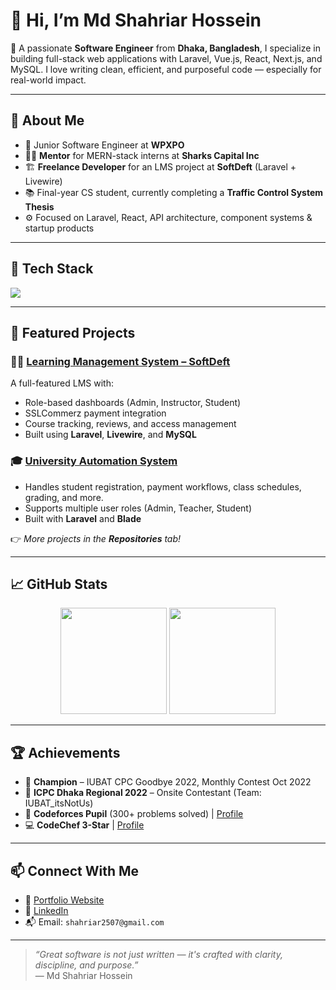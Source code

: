 # 👋 Hi, I’m Md Shahriar Hossein

🎯 A passionate **Software Engineer** from **Dhaka, Bangladesh**, I specialize in building full-stack web applications with Laravel, Vue.js, React, Next.js, and MySQL. I love writing clean, efficient, and purposeful code — especially for real-world impact.

---

## 🧠 About Me

- 💼 Junior Software Engineer at **WPXPO**
- 🧑‍🏫 **Mentor** for MERN-stack interns at **Sharks Capital Inc**
- 🏗️ **Freelance Developer** for an LMS project at **SoftDeft** (Laravel + Livewire)
- 📚 Final-year CS student, currently completing a **Traffic Control System Thesis**
- ⚙️ Focused on Laravel, React, API architecture, component systems & startup products

---

## 🚀 Tech Stack

<p align="left">
  <img src="https://skillicons.dev/icons?i=php,laravel,livewire,vue,nextjs,react,tailwind,typescript,javascript,mysql,git,vercel" />
</p>

---

## 📌 Featured Projects

### 🧑‍🏫 [Learning Management System – SoftDeft](https://github.com/Shahriar-Hossein/learning-platform)
A full-featured LMS with:
- Role-based dashboards (Admin, Instructor, Student)
- SSLCommerz payment integration
- Course tracking, reviews, and access management
- Built using **Laravel**, **Livewire**, and **MySQL**

### 🎓 [University Automation System](https://github.com/Shahriar-Hossein/university-automation)
- Handles student registration, payment workflows, class schedules, grading, and more.
- Supports multiple user roles (Admin, Teacher, Student)
- Built with **Laravel** and **Blade**

👉 _More projects in the **Repositories** tab!_

---

## 📈 GitHub Stats

<p align="center">
  <img src="https://github-readme-stats.vercel.app/api?username=Shahriar-Hossein&show_icons=true&theme=radical" height="170" />
  <img src="https://github-readme-stats.vercel.app/api/top-langs/?username=Shahriar-Hossein&layout=compact&theme=radical" height="170" />
</p>

---

## 🏆 Achievements

- 🥇 **Champion** – IUBAT CPC Goodbye 2022, Monthly Contest Oct 2022
- 🧠 **ICPC Dhaka Regional 2022** – Onsite Contestant (Team: IUBAT_itsNotUs)
- 🏅 **Codeforces Pupil** (300+ problems solved) | [Profile](https://codeforces.com/profile/Shahriar_Hossein)
- 💻 **CodeChef 3-Star** | [Profile](https://www.codechef.com/users/shahriar2507)

---

## 📫 Connect With Me

- 💼 [Portfolio Website](https://shahriar-portfolio.vercel.app)
- 🔗 [LinkedIn](https://www.linkedin.com/in/shahriar-hossein-27b022205/)
- 📬 Email: `shahriar2507@gmail.com`

---

> _“Great software is not just written — it's crafted with clarity, discipline, and purpose.”_  
> — Md Shahriar Hossein
